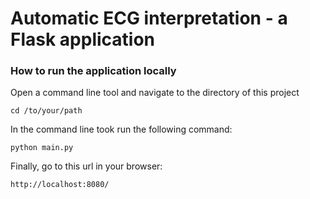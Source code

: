 # Automatic ECG interpretation - a Flask application

### How to run the application locally
Open a command line tool and navigate to the directory of this project

`cd /to/your/path`

In the command line took run the following command:

`python main.py`

Finally, go to this url in your browser:

`http://localhost:8080/`

